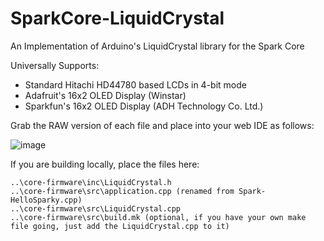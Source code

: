 SparkCore-LiquidCrystal
=======================

An Implementation of Arduino's LiquidCrystal library for the Spark Core

Universally Supports:
* Standard Hitachi HD44780 based LCDs in 4-bit mode
* Adafruit's 16x2 OLED Display (Winstar)
* Sparkfun's 16x2 OLED Display (ADH Technology Co. Ltd.)

Grab the RAW version of each file and place into your web IDE as follows:

![image](http://i.imgur.com/ovx14kb.png)

If you are building locally, place the files here:

```
..\core-firmware\inc\LiquidCrystal.h
..\core-firmware\src\application.cpp (renamed from Spark-HelloSparky.cpp)
..\core-firmware\src\LiquidCrystal.cpp
..\core-firmware\src\build.mk (optional, if you have your own make file going, just add the LiquidCrystal.cpp to it)
```